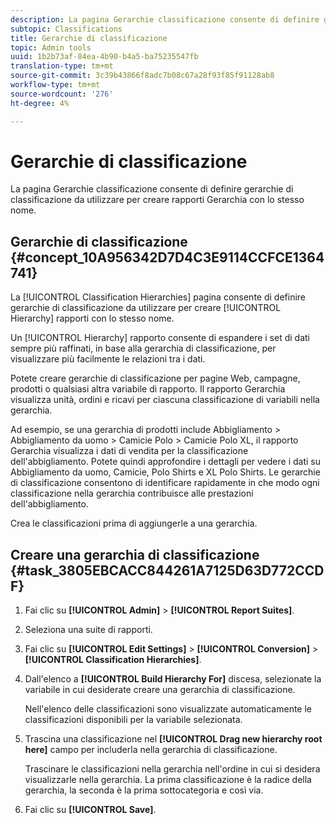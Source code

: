 ```yaml
---
description: La pagina Gerarchie classificazione consente di definire gerarchie di classificazione da utilizzare per creare rapporti Gerarchia con lo stesso nome.
subtopic: Classifications
title: Gerarchie di classificazione
topic: Admin tools
uuid: 1b2b73af-84ea-4b90-b4a5-ba75235547fb
translation-type: tm+mt
source-git-commit: 3c39b43866f8adc7b08c67a28f93f85f91128ab8
workflow-type: tm+mt
source-wordcount: '276'
ht-degree: 4%

---
```



# Gerarchie di classificazione

La pagina Gerarchie classificazione consente di definire gerarchie di classificazione da utilizzare per creare rapporti Gerarchia con lo stesso nome.

## Gerarchie di classificazione {#concept_10A956342D7D4C3E9114CCFCE1364741}

La [!UICONTROL Classification Hierarchies] pagina consente di definire gerarchie di classificazione da utilizzare per creare [!UICONTROL Hierarchy] rapporti con lo stesso nome.

Un [!UICONTROL Hierarchy] rapporto consente di espandere i set di dati sempre più raffinati, in base alla gerarchia di classificazione, per visualizzare più facilmente le relazioni tra i dati.

Potete creare gerarchie di classificazione per pagine Web, campagne, prodotti o qualsiasi altra variabile di rapporto. Il rapporto Gerarchia visualizza unità, ordini e ricavi per ciascuna classificazione di variabili nella gerarchia.

Ad esempio, se una gerarchia di prodotti include Abbigliamento > Abbigliamento da uomo > Camicie Polo > Camicie Polo XL, il rapporto Gerarchia visualizza i dati di vendita per la classificazione dell&#39;abbigliamento. Potete quindi approfondire i dettagli per vedere i dati su Abbigliamento da uomo, Camicie, Polo Shirts e XL Polo Shirts. Le gerarchie di classificazione consentono di identificare rapidamente in che modo ogni classificazione nella gerarchia contribuisce alle prestazioni dell&#39;abbigliamento.

Crea le classificazioni prima di aggiungerle a una gerarchia.

## Creare una gerarchia di classificazione {#task_3805EBCACC844261A7125D63D772CCDF}

1. Fai clic su **[!UICONTROL Admin]** > **[!UICONTROL Report Suites]**.
1. Seleziona una suite di rapporti.
1. Fai clic su **[!UICONTROL Edit Settings]** > **[!UICONTROL Conversion]** > **[!UICONTROL Classification Hierarchies]**.
1. Dall&#39;elenco a **[!UICONTROL Build Hierarchy For]** discesa, selezionate la variabile in cui desiderate creare una gerarchia di classificazione.

   Nell&#39;elenco delle classificazioni sono visualizzate automaticamente le classificazioni disponibili per la variabile selezionata.
1. Trascina una classificazione nel **[!UICONTROL Drag new hierarchy root here]** campo per includerla nella gerarchia di classificazione.

   Trascinare le classificazioni nella gerarchia nell&#39;ordine in cui si desidera visualizzarle nella gerarchia. La prima classificazione è la radice della gerarchia, la seconda è la prima sottocategoria e così via.
1. Fai clic su **[!UICONTROL Save]**.
